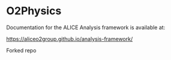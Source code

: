 # O2Physics

Documentation for the ALICE Analysis framework is available at:

<https://aliceo2group.github.io/analysis-framework/>

Forked repo
